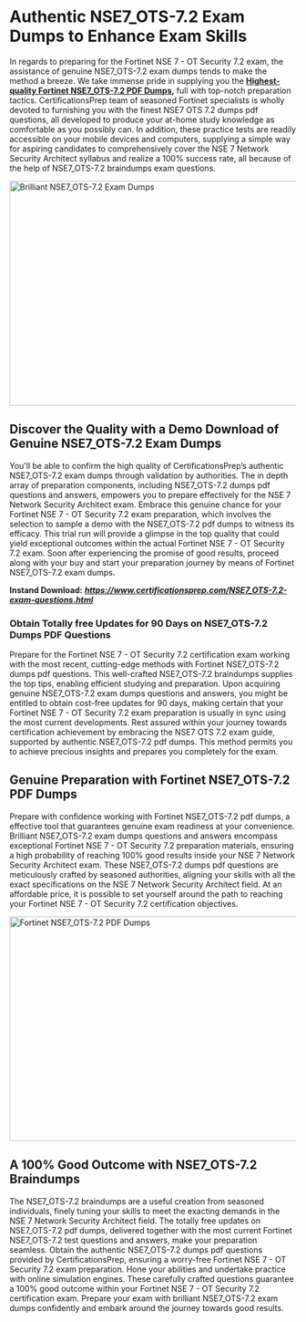 <h1><strong>Authentic NSE7_OTS-7.2 Exam Dumps to Enhance Exam Skills</strong></h1>
<p>In regards to preparing for the Fortinet NSE 7 - OT Security 7.2 exam, the assistance of genuine NSE7_OTS-7.2 exam dumps tends to make the method a breeze. We take immense pride in supplying you the <strong><a href="https://www.certificationsprep.com/NSE7_OTS-7.2-exam-questions.html">Highest-quality Fortinet NSE7_OTS-7.2 PDF Dumps</a>,</strong> full with top-notch preparation tactics. CertificationsPrep team of seasoned Fortinet specialists is wholly devoted to furnishing you with the finest NSE7 OTS 7.2 dumps pdf questions, all developed to produce your at-home study knowledge as comfortable as you possibly can. In addition, these practice tests are readily accessible on your mobile devices and computers, supplying a simple way for aspiring candidates to comprehensively cover the NSE 7 Network Security Architect syllabus and realize a 100% success rate, all because of the help of NSE7_OTS-7.2 braindumps exam questions.</p>
<p><img src="https://i.imgur.com/XTkKqDV.png" alt="Brilliant NSE7_OTS-7.2 Exam Dumps" width="700" height="394" /></p>
<h2><strong>Discover the Quality with a Demo Download of Genuine NSE7_OTS-7.2 Exam Dumps</strong></h2>
<p>You'll be able to confirm the high quality of CertificationsPrep&rsquo;s authentic NSE7_OTS-7.2 exam dumps through validation by authorities. The in depth array of preparation components, including NSE7_OTS-7.2 dumps pdf questions and answers, empowers you to prepare effectively for the NSE 7 Network Security Architect exam. Embrace this genuine chance for your Fortinet NSE 7 - OT Security 7.2 exam preparation, which involves the selection to sample a demo with the NSE7_OTS-7.2 pdf dumps to witness its efficacy. This trial run will provide a glimpse in the top quality that could yield exceptional outcomes within the actual Fortinet NSE 7 - OT Security 7.2 exam. Soon after experiencing the promise of good results, proceed along with your buy and start your preparation journey by means of Fortinet NSE7_OTS-7.2 exam dumps.</p>
<p><strong>Instand Download:</strong>&nbsp;<strong><a href="https://www.certificationsprep.com/NSE7_OTS-7.2-exam-questions.html"><em>https://www.certificationsprep.com/NSE7_OTS-7.2-exam-questions.html</em></a></strong></p>
<h3><strong>Obtain Totally free Updates for 90 Days on NSE7_OTS-7.2 Dumps PDF Questions</strong></h3>
<p>Prepare for the Fortinet NSE 7 - OT Security 7.2 certification exam working with the most recent, cutting-edge methods with Fortinet NSE7_OTS-7.2 dumps pdf questions. This well-crafted NSE7_OTS-7.2 braindumps supplies the top tips, enabling efficient studying and preparation. Upon acquiring genuine NSE7_OTS-7.2 exam dumps questions and answers, you might be entitled to obtain cost-free updates for 90 days, making certain that your Fortinet NSE 7 - OT Security 7.2 exam preparation is usually in sync using the most current developments. Rest assured within your journey towards certification achievement by embracing the NSE7 OTS 7.2 exam guide, supported by authentic NSE7_OTS-7.2 pdf dumps. This method permits you to achieve precious insights and prepares you completely for the exam.</p>
<h2><strong>Genuine Preparation with Fortinet NSE7_OTS-7.2 PDF Dumps</strong></h2>
<p>Prepare with confidence working with Fortinet NSE7_OTS-7.2 pdf dumps, a effective tool that guarantees genuine exam readiness at your convenience. Brilliant NSE7_OTS-7.2 exam dumps questions and answers encompass exceptional Fortinet NSE 7 - OT Security 7.2 preparation materials, ensuring a high probability of reaching 100% good results inside your NSE 7 Network Security Architect exam. These NSE7_OTS-7.2 dumps pdf questions are meticulously crafted by seasoned authorities, aligning your skills with all the exact specifications on the NSE 7 Network Security Architect field. At an affordable price, it is possible to set yourself around the path to reaching your Fortinet NSE 7 - OT Security 7.2 certification objectives.</p>
<p><a href="https://www.certificationsprep.com/NSE7_OTS-7.2-exam-questions.html"><img src="https://i.imgur.com/DQYUJ45.png" alt="Fortinet NSE7_OTS-7.2 PDF Dumps" width="700" height="394" /></a></p>
<h2><strong>A 100% Good Outcome with NSE7_OTS-7.2 Braindumps</strong></h2>
<p>The NSE7_OTS-7.2 braindumps are a useful creation from seasoned individuals, finely tuning your skills to meet the exacting demands in the NSE 7 Network Security Architect field. The totally free updates on NSE7_OTS-7.2 pdf dumps, delivered together with the most current Fortinet NSE7_OTS-7.2 test questions and answers, make your preparation seamless. Obtain the authentic NSE7_OTS-7.2 dumps pdf questions provided by CertificationsPrep, ensuring a worry-free Fortinet NSE 7 - OT Security 7.2 exam preparation. Hone your abilities and undertake practice with online simulation engines. These carefully crafted questions guarantee a 100% good outcome within your Fortinet NSE 7 - OT Security 7.2 certification exam. Prepare your exam with brilliant NSE7_OTS-7.2 exam dumps confidently and embark around the journey towards good results.</p>

